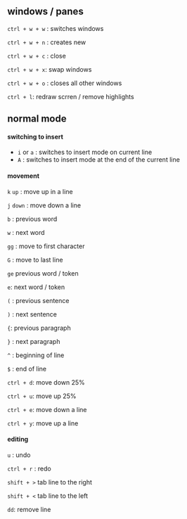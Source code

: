## windows / panes

`ctrl + w + w` : switches windows

`ctrl + w + n` : creates new

`ctrl + w + c` : close

`ctrl + w + x`: swap windows

`ctrl + w + o` : closes all other windows

`ctrl + l`: redraw scrren / remove highlights

## normal mode 


#### switching to insert

* `i` or `a` : switches to insert mode on current line
* `A` : switches to insert mode at the end of the current line


#### movement

`k` `up` : move up in a line

`j` `down` : move down a line

`b` : previous word

`w` : next word

`gg` : move to first character

`G` : move to last line

`ge`  previous word / token

`e`: next word / token

`(` : previous sentence

`)` : next sentence

`{`: previous paragraph 

`}` : next paragraph

`^` : beginning of line

`$` : end of line

`ctrl + d`: move down 25%

`ctrl + u`: move up 25%

`ctrl + e`: move down a line

`ctrl + y`: move up a line


#### editing

`u` : undo

`ctrl + r` : redo

`shift + >` tab line to the right

`shift + <` tab line to the left

`dd`: remove line
